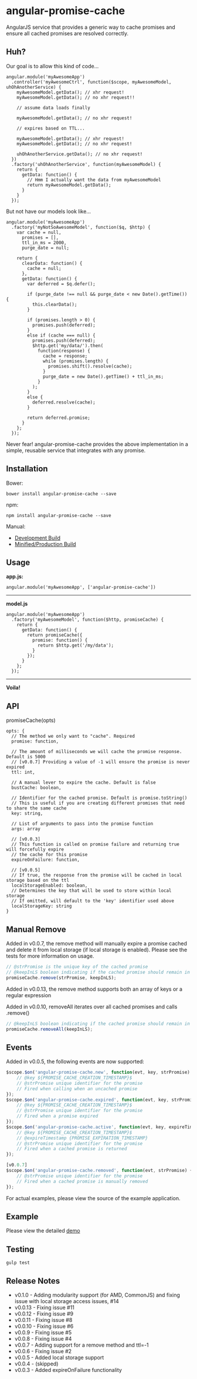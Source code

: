 angular-promise-cache
=====================

AngularJS service that provides a generic way to cache promises and ensure all cached promises are resolved correctly.

Huh?
------
Our goal is to allow this kind of code...

    angular.module('myAwesomeApp')
      .controller('myAwesomeCtrl', function($scope, myAwesomeModel, uhOhAnotherService) {
        myAwesomeModel.getData(); // xhr request!
        myAwesomeModel.getData(); // no xhr request!!

        // assume data loads finally

        myAwesomeModel.getData(); // no xhr request!

        // expires based on TTL...

        myAwesomeModel.getData(); // xhr request!
        myAwesomeModel.getData(); // no xhr request!

        uhOhAnotherService.getData(); // no xhr request!
      })
      .factory('uhOhAnotherService', function(myAwesomeModel) {
        return {
          getData: function() {
            // Hmm I actually want the data from myAwesomeModel
            return myAwesomeModel.getData();
          }
        }
      });

But not have our models look like...

    angular.module('myAwesomeApp')
      .factory('myNotSoAwesomeModel', function($q, $http) {
        var cache = null,
          promises = [],
          ttl_in_ms = 2000,
          purge_date = null;

        return {
          clearData: function() {
            cache = null;
          },
          getData: function() {
            var deferred = $q.defer();

            if (purge_date !== null && purge_date < new Date().getTime()) {
              this.clearData();
            }

            if (promises.length > 0) {
              promises.push(deferred);
            }
            else if (cache === null) {
              promises.push(deferred);
              $http.get('my/data/').then(
                function(response) {
                  cache = response;
                  while (promises.length) {
                    promises.shift().resolve(cache);
                  }
                  purge_date = new Date().getTime() + ttl_in_ms;
                }
              );
            }
            else {
              deferred.resolve(cache);
            }

            return deferred.promise;
          }
        };
      });

Never fear! angular-promise-cache provides the above implementation in a simple, reusable service that integrates with any promise.


Installation
---------
Bower:

    bower install angular-promise-cache --save

npm:

    npm install angular-promise-cache --save

Manual:
* [Development Build](https://raw.github.com/chrisronline/angular-promise-cache/master/angular-promise-cache.js)
* [Minified/Production Build](https://raw.github.com/chrisronline/angular-promise-cache/master/angular-promise-cache.min.js)

Usage
---------
**app.js:**

    angular.module('myAwesomeApp', ['angular-promise-cache'])
***
**model.js**

    angular.module('myAwesomeApp')
      .factory('myAwesomeModel', function($http, promiseCache) {
        return {
          getData: function() {
            return promiseCache({
              promise: function() {
                return $http.get('/my/data');
              }
            });
          }
        };
      });
***
**Voila!**

API
-------
promiseCache(opts)

    opts: {
      // The method we only want to "cache". Required
      promise: function,

      // The amount of milliseconds we will cache the promise response. Default is 5000
      // [v0.0.7] Providing a value of -1 will ensure the promise is never expired
      ttl: int,

      // A manual lever to expire the cache. Default is false
      bustCache: boolean,

      // Identifier for the cached promise. Default is promise.toString()
      // This is useful if you are creating different promises that need to share the same cache
      key: string,

      // List of arguments to pass into the promise function
      args: array

      // [v0.0.3]
      // This function is called on promise failure and returning true will forcefully expire
      // the cache for this promise
      expireOnFailure: function,

      // [v0.0.5]
      // If true, the response from the promise will be cached in local storage based on the ttl
      localStorageEnabled: boolean,
      // Determines the key that will be used to store within local storage
      // If omitted, will default to the 'key' identifier used above
      localStorageKey: string
    }

Manual Remove
--------
Added in v0.0.7, the remove method will manually expire a promise cached and delete it from local storage (if local storage is enabled). Please see the tests for more information on usage.

```js
// @strPromise is the unique key of the cached promise
// @keepInLS boolean indicating if the cached promise should remain in local storage (if enabled)
promiseCache.remove(strPromise, keepInLS);

```

Added in v0.0.13, the remove method supports both an array of keys or a regular expression

Added in v0.0.10, removeAll iterates over all cached promises and calls .remove()

```js
// @keepInLS boolean indicating if the cached promise should remain in local storage (if enabled)
promiseCache.removeAll(keepInLS);

```

Events
--------
Added in v0.0.5, the following events are now supported:

```js
$scope.$on('angular-promise-cache.new', function(evt, key, strPromise) {
    // @key ${PROMISE_CACHE_CREATION_TIMESTAMP}$
    // @strPromise unique identifier for the promise
    // Fired when calling when an uncached promise
});
$scope.$on('angular-promise-cache.expired', function(evt, key, strPromise) {
    // @key ${PROMISE_CACHE_CREATION_TIMESTAMP}$
    // @strPromise unique identifier for the promise
    // Fired when a promise expired
});
$scope.$on('angular-promise-cache.active', function(evt, key, expireTimestamp, strPromise) {
    // @key ${PROMISE_CACHE_CREATION_TIMESTAMP}$
    // @expireTimestamp {PROMISE_EXPIRATION_TIMESTAMP}
    // @strPromise unique identifier for the promise
    // Fired when a cached promise is returned
});

[v0.0.7]
$scope.$on('angular-promise-cache.removed', function(evt, strPromise) {
    // @strPromise unique identifier for the promise
    // Fired when a cached promise is manually removed
});

```
For actual examples, please view the source of the example application.

Example
---------
Please view the detailed [demo](http://www.chrisronline.com/angular-promise-cache/example/example.html)

Testing
---------

    gulp test

Release Notes
---------
- v0.1.0 - Adding modularity support (for AMD, CommonJS) and fixing issue with local storage access issues, #14
- v0.0.13 - Fixing issue #11
- v0.0.12 - Fixing issue #9
- v0.0.11 - Fixing issue #8
- v0.0.10 - Fixing issue #6
- v0.0.9 - Fixing issue #5
- v0.0.8 - Fixing issue #4
- v0.0.7 - Adding support for a remove method and ttl=-1
- v0.0.6 - Fixing issue #2
- v0.0.5 - Added local storage support
- v0.0.4 - (skipped)
- v0.0.3 - Added expireOnFailure functionality
